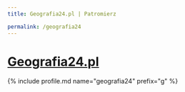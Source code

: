 ```yaml
---
title: Geografia24.pl | Patromierz

permalink: /geografia24
---
```


# [Geografia24.pl](https://patronite.pl/geografia24)

{% include profile.md name="geografia24" prefix="g" %}
